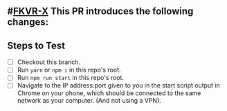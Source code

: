 #[FKVR-X](https://fourkitchens.atlassian.net/browse/FKVR-X)
**This PR introduces the following changes:**
-

## Steps to Test
- [ ] Checkout this branch.
- [ ] Run `yarn` or `npm i` in this repo's root.
- [ ] Run `npm run start` in this repo's root.
- [ ] Navigate to the IP address:port given to you in the start script output in Chrome on your phone, which should be connected to the same network as your computer. (And not using a VPN).
